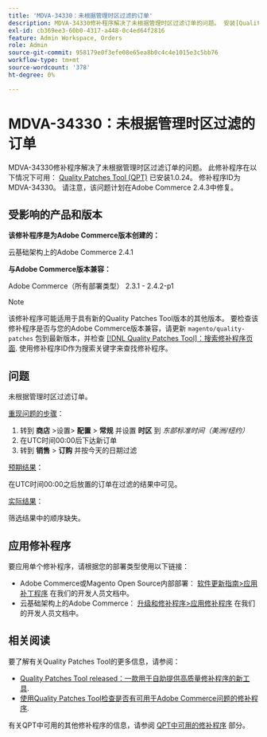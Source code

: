 ```yaml
---
title: 'MDVA-34330：未根据管理时区过滤的订单'
description: MDVA-34330修补程序解决了未根据管理时区过滤订单的问题。 安装[Quality Patches Tool (QPT)](/help/announcements/adobe-commerce-announcements/magento-quality-patches-released-new-tool-to-self-serve-quality-patches.md) 1.0.24后，即可使用此修补程序。 修补程序ID为MDVA-34330。 请注意，该问题计划在Adobe Commerce 2.4.3中修复。
exl-id: cb369ee3-60b0-4317-a448-0c4ed64f2816
feature: Admin Workspace, Orders
role: Admin
source-git-commit: 958179e0f3efe08e65ea8b0c4c4e1015e3c5bb76
workflow-type: tm+mt
source-wordcount: '378'
ht-degree: 0%

---
```


# MDVA-34330：未根据管理时区过滤的订单

MDVA-34330修补程序解决了未根据管理时区过滤订单的问题。 此修补程序在以下情况下可用： [Quality Patches Tool (QPT)](/help/announcements/adobe-commerce-announcements/magento-quality-patches-released-new-tool-to-self-serve-quality-patches.md) 已安装1.0.24。 修补程序ID为MDVA-34330。 请注意，该问题计划在Adobe Commerce 2.4.3中修复。

## 受影响的产品和版本

**该修补程序是为Adobe Commerce版本创建的：**

云基础架构上的Adobe Commerce 2.4.1

**与Adobe Commerce版本兼容：**

Adobe Commerce（所有部署类型） 2.3.1 - 2.4.2-p1

>[!NOTE]
>
>该修补程序可能适用于具有新的Quality Patches Tool版本的其他版本。 要检查该修补程序是否与您的Adobe Commerce版本兼容，请更新 `magento/quality-patches` 包到最新版本，并检查 [[!DNL Quality Patches Tool]：搜索修补程序页面](https://devdocs.magento.com/quality-patches/tool.html#patch-grid). 使用修补程序ID作为搜索关键字来查找修补程序。

## 问题

未根据管理时区过滤订单。

<u>重现问题的步骤</u>：

1. 转到 **商店** >设置> **配置** > **常规** 并设置 **时区** 到 *东部标准时间（美洲/纽约）*
1. 在UTC时间00:00后下达新订单
1. 转到 **销售** > **订购** 并按今天的日期过滤


<u>预期结果</u>：

在UTC时间00:00之后放置的订单在过滤的结果中可见。

<u>实际结果</u>：

筛选结果中的顺序缺失。

## 应用修补程序

要应用单个修补程序，请根据您的部署类型使用以下链接：

* Adobe Commerce或Magento Open Source内部部署： [软件更新指南>应用补丁程序](https://devdocs.magento.com/guides/v2.4/comp-mgr/patching/mqp.html) 在我们的开发人员文档中。
* 云基础架构上的Adobe Commerce： [升级和修补程序>应用修补程序](https://devdocs.magento.com/cloud/project/project-patch.html) 在我们的开发人员文档中。

## 相关阅读

要了解有关Quality Patches Tool的更多信息，请参阅：

* [Quality Patches Tool released：一款用于自助提供高质量修补程序的新工具](/help/announcements/adobe-commerce-announcements/magento-quality-patches-released-new-tool-to-self-serve-quality-patches.md).
* [使用Quality Patches Tool检查是否有可用于Adobe Commerce问题的修补程序](/help/support-tools/patches-available-in-qpt-tool/check-patch-for-magento-issue-with-magento-quality-patches.md).

有关QPT中可用的其他修补程序的信息，请参阅 [QPT中可用的修补程序](https://support.magento.com/hc/en-us/sections/360010506631-Patches-available-in-MQP-tool-) 部分。
